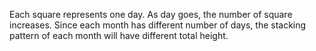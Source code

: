 Each square represents one day.
As day goes, the number of square increases.
Since each month has different number of days, the stacking pattern of each month will have different total height.